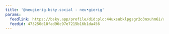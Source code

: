 ```yaml
---
title: '@neugierig.bsky.social - neu•gierig'
params:
  feedlink: https://bsky.app/profile/did:plc:44uxsubklpgsgr2o3nxuhm6i/rss
  feedid: 473250d18fad96c97e7215b16b1da456
---
```

